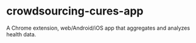 # crowdsourcing-cures-app
A Chrome extension, web/Android/iOS app that aggregates and analyzes health data.
